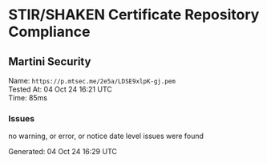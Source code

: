 # STIR/SHAKEN Certificate Repository Compliance

## Martini Security

Name: `https://p.mtsec.me/2e5a/LDSE9xlpK-gj.pem`\
Tested At: 04 Oct 24 16:21 UTC\
Time: 85ms

### Issues

no warning, or error, or notice date level issues were found

Generated: 04 Oct 24 16:29 UTC